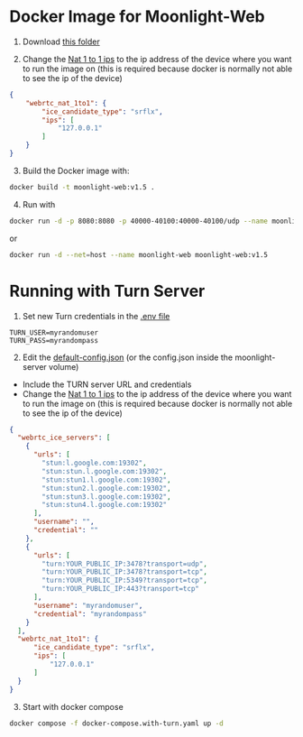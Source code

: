 
# Docker Image for Moonlight-Web

1. Download [this folder](https://download-directory.github.io/?url=https%3A%2F%2Fgithub.com%2FMrCreativ3001%2Fmoonlight-web-stream%2Ftree%2Fmaster%2Fdocker)

2. Change the [Nat 1 to 1 ips](https://github.com/MrCreativ3001/moonlight-web-stream?tab=readme-ov-file#webrtc-nat-1-to-1-ips) to the ip address of the device where you want to run the image on (this is required because docker is normally not able to see the ip of the device)
```json
{
    "webrtc_nat_1to1": {
        "ice_candidate_type": "srflx",
        "ips": [
            "127.0.0.1"
        ]
    }
}
```

3. Build the Docker image with:
```bash
docker build -t moonlight-web:v1.5 .
```

4. Run with
```bash
docker run -d -p 8080:8080 -p 40000-40100:40000-40100/udp --name moonlight-web moonlight-web:v1.5
```
or
```bash
docker run -d --net=host --name moonlight-web moonlight-web:v1.5
```

# Running with Turn Server

1. Set new Turn credentials in the [.env file](.env)
```dotenv
TURN_USER=myrandomuser
TURN_PASS=myrandompass
```

2. Edit the [default-config.json](default-config.json) (or the config.json inside the moonlight-server volume)

- Include the TURN server URL and credentials
- Change the [Nat 1 to 1 ips](https://github.com/MrCreativ3001/moonlight-web-stream?tab=readme-ov-file#webrtc-nat-1-to-1-ips) to the ip address of the device where you want to run the image on (this is required because docker is normally not able to see the ip of the device)

```json
{
  "webrtc_ice_servers": [
    {
      "urls": [
        "stun:l.google.com:19302",
        "stun:stun.l.google.com:19302",
        "stun:stun1.l.google.com:19302",
        "stun:stun2.l.google.com:19302",
        "stun:stun3.l.google.com:19302",
        "stun:stun4.l.google.com:19302"
      ],
      "username": "",
      "credential": ""
    },
    {
      "urls": [
        "turn:YOUR_PUBLIC_IP:3478?transport=udp",
        "turn:YOUR_PUBLIC_IP:3478?transport=tcp",
        "turn:YOUR_PUBLIC_IP:5349?transport=tcp",
        "turn:YOUR_PUBLIC_IP:443?transport=tcp"
      ],
      "username": "myrandomuser",
      "credential": "myrandompass"
    }
  ],
  "webrtc_nat_1to1": {
      "ice_candidate_type": "srflx",
      "ips": [
          "127.0.0.1"
      ]
  }
}
```

3. Start with docker compose
```bash
docker compose -f docker-compose.with-turn.yaml up -d
```
